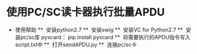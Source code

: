 # 使用PC/SC读卡器执行批量APDU #
* 使用帮助
**  安装python2.7
**  安装swig
**  安装VC for Python2.7
**  安装pc/sc库 pyscard： pip install pyscard
**  将需要执行的APDU指令写入script.txt中
**  打开sendAPDU.py
**  连接pc/sc卡
